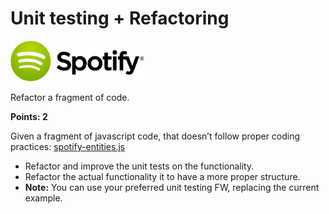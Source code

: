 Unit testing + Refactoring
==========================
![Spotify Logo](../resources/spotify-logo.png)

Refactor a fragment of code.

**Points: 2**

Given a fragment of javascript code, that doesn’t follow proper coding practices: [spotify-entities.js](./spotify-entities.js)

* Refactor and improve the unit tests on the functionality.
* Refactor the actual functionality it to have a more proper structure.
* **Note:** You can use your preferred unit testing FW, replacing the current example.
